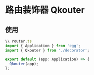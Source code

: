 # 路由装饰器 Qkouter

## 使用
```typescript
\\ router.ts
import { Application } from 'egg';
import { Qkouter } from './decorator';

export default (app: Application) => {
  Qkouter(app);
};
```